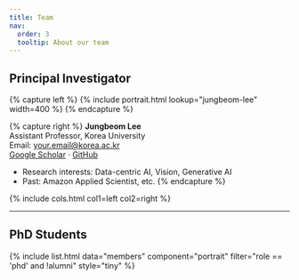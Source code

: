 ```yaml
---
title: Team
nav:
  order: 3
  tooltip: About our team
---
```

## Principal Investigator

{% capture left %}
  {% include portrait.html lookup="jungbeom-lee" width=400 %}
{% endcapture %}

{% capture right %}
**Jungbeom Lee**  
Assistant Professor, Korea University  
Email: your.email@korea.ac.kr  
[Google Scholar](/) · [GitHub](/)

- Research interests: Data-centric AI, Vision, Generative AI  
- Past: Amazon Applied Scientist, etc.
{% endcapture %}

{%
  include cols.html
  col1=left
  col2=right
%}

---

## PhD Students

{%
  include list.html
  data="members"
  component="portrait"
  filter="role == 'phd' and !alumni"
  style="tiny"
%}
